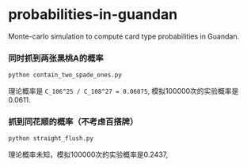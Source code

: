 # probabilities-in-guandan
Monte-carlo simulation to compute card type probabilities in Guandan.


### 同时抓到两张黑桃A的概率
``` python
python contain_two_spade_ones.py
```
理论概率是 `C_106^25 / C_108^27 = 0.06075`, 模拟100000次的实验概率是0.0611.

### 抓到同花顺的概率（不考虑百搭牌）
``` python
python straight_flush.py
```
理论概率未知，模拟100000次的实验概率是0.2437,
